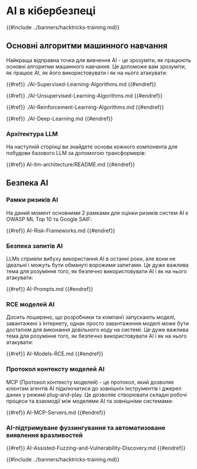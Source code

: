 # AI в кібербезпеці

{{#include ../banners/hacktricks-training.md}}

## Основні алгоритми машинного навчання

Найкраща відправна точка для вивчення AI - це зрозуміти, як працюють основні алгоритми машинного навчання. Це допоможе вам зрозуміти, як працює AI, як його використовувати і як на нього атакувати:


{{#ref}}
./AI-Supervised-Learning-Algorithms.md
{{#endref}}


{{#ref}}
./AI-Unsupervised-Learning-Algorithms.md
{{#endref}}


{{#ref}}
./AI-Reinforcement-Learning-Algorithms.md
{{#endref}}


{{#ref}}
./AI-Deep-Learning.md
{{#endref}}

### Архітектура LLM

На наступній сторінці ви знайдете основи кожного компонента для побудови базового LLM за допомогою трансформерів:


{{#ref}}
AI-llm-architecture/README.md
{{#endref}}

## Безпека AI

### Рамки ризиків AI

На даний момент основними 2 рамками для оцінки ризиків систем AI є OWASP ML Top 10 та Google SAIF:


{{#ref}}
AI-Risk-Frameworks.md
{{#endref}}

### Безпека запитів AI

LLMs сприяли вибуху використання AI в останні роки, але вони не ідеальні і можуть бути обмануті ворожими запитами. Це дуже важлива тема для розуміння того, як безпечно використовувати AI і як на нього атакувати:


{{#ref}}
AI-Prompts.md
{{#endref}}

### RCE моделей AI

Досить поширено, що розробники та компанії запускають моделі, завантажені з Інтернету, однак просто завантаження моделі може бути достатнім для виконання довільного коду на системі. Це дуже важлива тема для розуміння того, як безпечно використовувати AI і як на нього атакувати:


{{#ref}}
AI-Models-RCE.md
{{#endref}}

### Протокол контексту моделей AI

MCP (Протокол контексту моделей) - це протокол, який дозволяє клієнтам агентів AI підключатися до зовнішніх інструментів і джерел даних у режимі plug-and-play. Це дозволяє створювати складні робочі процеси та взаємодії між моделями AI та зовнішніми системами:


{{#ref}}
AI-MCP-Servers.md
{{#endref}}

### AI-підтримуване фуззингування та автоматизоване виявлення вразливостей


{{#ref}}
AI-Assisted-Fuzzing-and-Vulnerability-Discovery.md
{{#endref}}

{{#include ../banners/hacktricks-training.md}}
